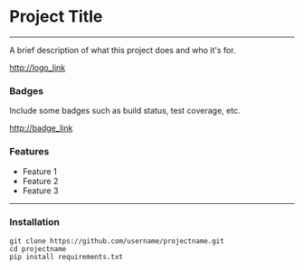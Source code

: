 # Project Title
---
A brief description of what this project does and who it's for.

<http://logo_link>

### Badges
Include some badges such as build status, test coverage, etc.

<http://badge_link>

### Features
- Feature 1
- Feature 2
- Feature 3

---

### Installation

```
git clone https://github.com/username/projectname.git
cd projectname
pip install requirements.txt